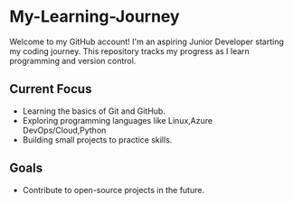 # My-Learning-Journey
Welcome to my GitHub account! I'm an aspiring Junior Developer starting my coding journey. This repository tracks my progress as I learn programming and version control.

## Current Focus
- Learning the basics of Git and GitHub.
- Exploring programming  languages like Linux,Azure DevOps/Cloud,Python
- Building small projects to practice skills.

## Goals
- Contribute to open-source projects in the future.
